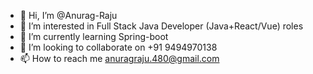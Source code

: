- 👋 Hi, I’m @Anurag-Raju
- 👀 I’m interested in Full Stack Java Developer (Java+React/Vue) roles
- 🌱 I’m currently learning Spring-boot
- 💞️ I’m looking to collaborate on +91 9494970138
- 📫 How to reach me anuragraju.480@gmail.com

<!---
Anurag-Raju/Anurag-Raju is a ✨ special ✨ repository because its `README.md` (this file) appears on your GitHub profile.
You can click the Preview link to take a look at your changes.
--->
